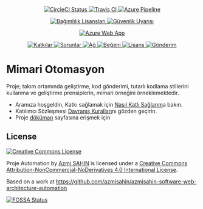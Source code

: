 <p align="center">
  <a
    title="CircleCI"
    href="https://circleci.com/gh/azmisahin/azmisahin-software-web-architecture-automation">
    <img
      alt="CircleCI Status"
      src="https://circleci.com/gh/azmisahin/azmisahin-software-web-architecture-automation.svg">
  </a>
  <a
    title="Travis CI"
    href="https://travis-ci.com/azmisahin/azmisahin-software-web-architecture-automation">
    <img
      alt="Travis CI"
      src="https://travis-ci.com/azmisahin/azmisahin-software-web-architecture-automation.svg">
  </a>
  <a
    title="Azure Pipeline"
    href="https://dev.azure.com/azmisahin-github/azmisahin-software-web-architecture-automation/_build">
    <img
      alt="Azure Pipeline"
      src="https://dev.azure.com/azmisahin-github/azmisahin-software-web-architecture-automation/_apis/build/status/azmisahin.azmisahin-software-web-architecture-automation">
  </a>
</p>

<p align="center">
  <a
    title="Bağımlık Lisanları"
    href="https://app.fossa.com/projects/git%2Bgithub.com%2Fazmisahin%2Fazmisahin-software-web-architecture-automation?ref=badge_shield">
    <img
      alt="Bağımlılık Lisansları"
      src="https://app.fossa.com/api/projects/git%2Bgithub.com%2Fazmisahin%2Fazmisahin-software-web-architecture-automation.svg?type=shield">
  </a>
  <a
    title="Güvenlik Analizi"
    href="https://lgtm.com/projects/g/azmisahin/azmisahin-software-web-architecture-automation/alerts/">
    <img
      alt="Güvenlik Uyarısı"
      src="https://img.shields.io/lgtm/alerts/g/azmisahin/azmisahin-software-web-architecture-automation.svg?logo=lgtm&logoWidth=18">
  </a>
</p>

<p align="center">
  <a
    title="Azure Web App"
    href="http://azmisahin-software-web-architecture-automation.azurewebsites.net/">
    <img
      alt="Azure Web App"
      src="https://github.com/azmisahin/azmisahin-software-web-architecture-automation/workflows/Build%20and%20deploy%20Node.js%20app%20to%20Azure%20Web%20App%20-%20azmisahin-software-web-architecture-automation/badge.svg">
  </a>
</p>

<p align="center">
  <a
    title="Katkılar"
      href="https://github.com/azmisahin/azmisahin-software-web-architecture-automation/graphs/contributors">
      <img
        alt="Katkılar"
        src="https://img.shields.io/github/contributors/azmisahin/azmisahin-software-web-architecture-automation">
  </a>
  <a
    title="Sorunlar"
    href="https://github.com/azmisahin/azmisahin-software-web-architecture-automation/issues">
    <img
      alt="Sorunlar"
      src="https://img.shields.io/github/issues/azmisahin/azmisahin-software-web-architecture-automation">
  </a>
  <a
    title="Ağ"
    href="https://github.com/azmisahin/azmisahin-software-web-architecture-automation/network">
    <img
      alt="Ağ" src="https://img.shields.io/github/forks/azmisahin/azmisahin-software-web-architecture-automation">
  </a>
  <a
    title="Beğeni"
    href="https://github.com/azmisahin/azmisahin-software-web-architecture-automation/stargazers">
    <img
      alt="Beğeni"
      src="https://img.shields.io/github/stars/azmisahin/azmisahin-software-web-architecture-automation">
  </a>
  <a
    title="Lisans"
    href="https://github.com/azmisahin/azmisahin-software-web-architecture-automation/blob/master/LICENSE">
    <img
      alt="Lisans"
      src="https://img.shields.io/github/license/azmisahin/azmisahin-software-web-architecture-automation">
  </a>
  <a
    title="Gönderim"
    href="https://github.com/azmisahin/azmisahin-software-web-architecture-automation/commits/master">
    <img
      alt="Gönderim"
      src="https://img.shields.io/github/commit-activity/m/azmisahin/azmisahin-software-web-architecture-automation">
  </a>
</p>

# Mimari Otomasyon

Proje; takım ortamında geliştirme, kod gönderimi, tutarlı kodlama stillerini kullanma ve geliştirme prensiplerin, mimari örneğini örneklemektedir.

- Aramıza hoşgeldin, Katkı sağlamak için [Nasıl Katlı Sağlarım](CONTRIBUTING.md)a bakın.
- Katılımcı Sözleşmesi [Davranış Kuralları](CODE_OF_CONDUCT.md)nı gözden geçirin.
- Proje [döküman](https://azmisahin.github.io/azmisahin-software-web-architecture-automation/) sayfasına erişmek için

## License

<a rel="license" href="http://creativecommons.org/licenses/by-nc-nd/4.0/">
    <img alt="Creative Commons License" style="border-width:0"
        src="https://i.creativecommons.org/l/by-nc-nd/4.0/80x15.png" />
</a>

<span xmlns:dct="https://purl.org/dc/terms/" href="https://purl.org/dc/dcmitype/InteractiveResource" property="dct:title"
    rel="dct:type">Proje Automation</span> by <a xmlns:cc="https://creativecommons.org/ns#"
    href="https://github.com/azmisahin/azmisahin-software-web-architecture-automation/" property="cc:attributionName" rel="cc:attributionURL">Azmi SAHIN</a> is licensed under a <a rel="license" href="https://creativecommons.org/licenses/by-nc-nd/4.0/">Creative Commons Attribution-NonCommercial-NoDerivatives 4.0 International License</a>.

Based on a work at <a xmlns:dct="https://purl.org/dc/terms/" href="https://cybotranik-site-template.gitlab.io" rel="dct:source">https://github.com/azmisahin/azmisahin-software-web-architecture-automation</a>

[![FOSSA Status](https://app.fossa.io/api/projects/git%2Bgithub.com%2Fazmisahin%2Fazmisahin-software-web-architecture-automation.svg?type=large)](https://app.fossa.io/projects/git%2Bgithub.com%2Fazmisahin%2Fazmisahin-software-web-architecture-automation?ref=badge_large)
